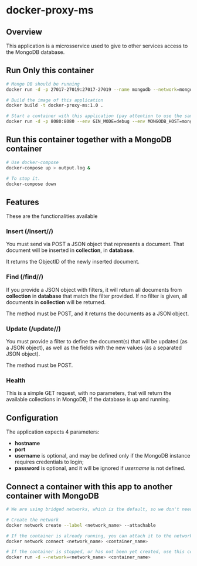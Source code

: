 # docker-proxy-ms

## Overview

This application is a microsservice used to give to other services access to the MongoDB database.

## Run Only this container

```bash
# Mongo DB should be running
docker run -d -p 27017-27019:27017-27019 --name mongodb --network=mongonet mongo

# Build the image of this application
docker build -t docker-proxy-ms:1.0 .

# Start a container with this application (pay attention to use the same tag as the previous command for the image)
docker run -d -p 8080:8080 --env GIN_MODE=debug --env MONGODB_HOST=mongodb --name mongo-proxy --network=mongonet docker-proxy-ms:1.0
```
## Run this container together with a MongoDB container

```bash
# Use docker-compose
docker-compose up > output.log &

# To stop it.
docker-compose down
```

## Features

These are the functionalities available

### Insert (/insert/<db>/<collection>)

You must send via POST a JSON object that represents a document. That document will be inserted in **collection**, in **database**.

It returns the ObjectID of the newly inserted document.

### Find (/find/<db>/<collection>)

If you provide a JSON object with filters, it will return all documents from **collection** in **database** that match the filter provided. If no filter is given, all documents in **collection** will be returned.

The method must be POST, and it returns the documents as a JSON object.

### Update (/update/<db>/<collection>)

You must provide a filter to define the document(s) that will be updated (as a JSON object), as well as the fields with the new values (as a separated JSON object).

The method must be POST.

### Health

This is a simple GET request, with no parameters, that will return the available collections in MongoDB, if the database is up and running.

## Configuration

The application expects 4 parameters:

- **hostname**
- **port**
- **username** is optional, and may be defined only if the MongoDB instance requires credentials to login;
- **password** is optional, and it will be ignored if *username* is not defined.

## Connect a container with this app to another container with MongoDB

```bash
# We are using bridged networks, which is the default, so we don't need to explicitly define it.

# Create the network
docker network create --label <network_name> --attachable

# If the container is already running, you can attach it to the network without restarting it.
docker network connect <network_name> <container_name>

# If the container is stopped, or has not been yet created, use this command.
docker run -d --network=<network_name> <container_name>
```
